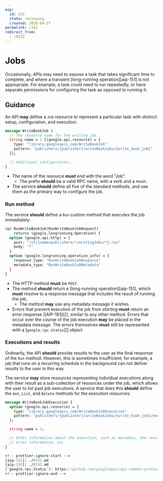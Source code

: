 ```yaml
---
aip:
  id: 152
  state: reviewing
  created: 2020-04-27
permalink: /152
redirect_from:
  - /0152
---
```


# Jobs

Occasionally, APIs may need to expose a task that takes significant time to
complete, and where a transient [long-running operation][aip-151] is not
appropriate. For example, a task could need to run repeatedly, or have separate
permissions for configuring the task as opposed to running it.

## Guidance

An API **may** define a `Job` resource to represent a particular task with
distinct setup, configuration, and execution:

```proto
message WriteBookJob {
  // The resource name for the writing job.
  string name = 1 [(google.api.resource) = {
    type: "library.googleapis.com/WriteBookJob"
    pattern: "publishers/{publisher}/writeBookJobs/{write_book_job}"
  }];

  // Additional configuration...
}
```

- The name of the resource **must** end with the word "Job".
  - The prefix **should** be a valid RPC name, with a verb and a noun.
- The service **should** define all five of the standard methods, and use them
  as the primary way to configure the job.

### Run method

The service **should** define a `Run` custom method that executes the job
immediately:

```proto
rpc RunWriteBookJob(RunWriteBookJobRequest)
    returns (google.longrunning.Operation) {
  option (google.api.http) = {
    post: "/v1/{name=publishers/*/writingJobs/*}:run"
    body: "*"
  }
  option (google.longrunning.operation_info) = {
    response_type: "RunWriteBookJobResponse"
    metadata_type: "RunWriteBookJobMetadata"
  }
}
```

- The HTTP method **must** be `POST`.
- The method **should** return a [long-running operation][aip-151], which
  **must** resolve to a response message that includes the result of running
  the job.
  - The method **may** use any metadata message it wishes.
- Errors that prevent execution of the job from _starting_ **must** return an
  error response ([AIP-193][]), similar to any other method. Errors that occur
  over the course of the job execution **may** be placed in the metadata
  message. The errors themselves **must** still be represented with a
  [`google.rpc.Status`][] object.

### Executions and results

Ordinarily, the API **should** provide results to the user as the final
response of the `Run` method. However, this is sometimes insufficient; for
example, a job that runs on a recurring schedule in the background can not
deliver results to the user in this way.

The service **may** store resources representing individual executions along
with their result as a sub-collection of resources under the job, which allows
the user to list past job executions. A service that does this **should**
define the `Get`, `List`, and `Delete` methods for the execution resources:

```proto
message WriteBookJobExecution {
  option (google.api.resource) = {
    type: "library.googleapis.com/WriteBookJobExecution"
    pattern: "publishers/{publisher}/writeBookJobs/{write_book_job}/executions/{execution}"
  };

  string name = 1;

  // Other information about the execution, such as metadata, the result,
  // error information, etc.
}

<!-- prettier-ignore-start -->
[aip-151]: ./0151.md
[aip-193]: ./0193.md
[`google.rpc.Status`]: https://github.com/googleapis/api-common-protos/blob/master/google/rpc/status.proto
<!-- prettier-ignore-end -->
```
